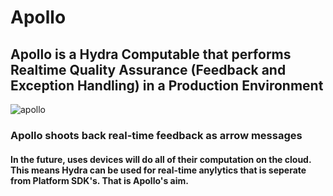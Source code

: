 # Apollo
## Apollo is a Hydra Computable that performs Realtime Quality Assurance (Feedback and Exception Handling) in a Production Environment
![apollo](https://user-images.githubusercontent.com/107733608/174727190-a7171e1b-224d-4306-8f8a-1aeba0547f1e.jpg)

### Apollo shoots back real-time feedback as arrow messages

#### In the future, uses devices will do all of their computation on the cloud. This means Hydra can be used for real-time anylytics that is seperate from Platform SDK's. That is Apollo's aim.

